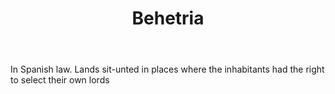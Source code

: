 ---
title: Behetria
letter: B
permalink: "/definitions/bld-behetria.html"
body: In Spanish law. Lands sit-unted in places where the inhabitants had the right
  to select their own lords
published_at: '2018-07-07'
source: Black's Law Dictionary 2nd Ed (1910)
layout: post
---